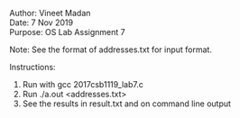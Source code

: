 Author: Vineet Madan<br>
Date: 7 Nov 2019<br>
Purpose: OS Lab Assignment 7<br>

Note: See the format of addresses.txt for input format.

Instructions:
1. Run with gcc 2017csb1119_lab7.c
2. Run ./a.out <addresses.txt>
3. See the results in result.txt and on command line output
